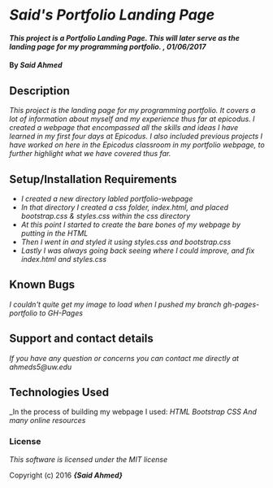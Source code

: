 # _Said's Portfolio Landing Page_

#### _This project is a Portfolio Landing Page. This will later serve as the landing page for my programming portfolio. , 01/06/2017_

#### By _**Said Ahmed**_

## Description

_This project is the landing page for my programming portfolio. It covers a lot of information about myself and my experience thus far at epicodus. I created a webpage that encompassed all the skills and ideas I have learned in my first four days at Epicodus. I also included previous projects I have worked on here in the Epicodus classroom in my portfolio webpage, to further highlight what we have covered thus far._

## Setup/Installation Requirements

* _I created a new directory labled portfolio-webpage_
* _In that directory I created a css folder, index.html, and placed bootstrap.css & styles.css within the css directory_
* _At this point I started to create the bare bones of my webpage by putting in the HTML_
* _Then I went in and styled it using styles.css and bootstrap.css_
* _Lastly I was always going back seeing where I could improve, and fix index.html and styles.css_


## Known Bugs

_I couldn't quite get my image to load when I pushed my branch gh-pages-portfolio to GH-Pages_

## Support and contact details

_If you have any question or concerns you can contact me directly at ahmeds5@uw.edu_

## Technologies Used

_In the process of building my webpage I used:
_HTML_
_Bootstrap_
_CSS_
_And many online resources_


### License

_This software is licensed under the MIT license_

Copyright (c) 2016 **_{Said Ahmed}_**
